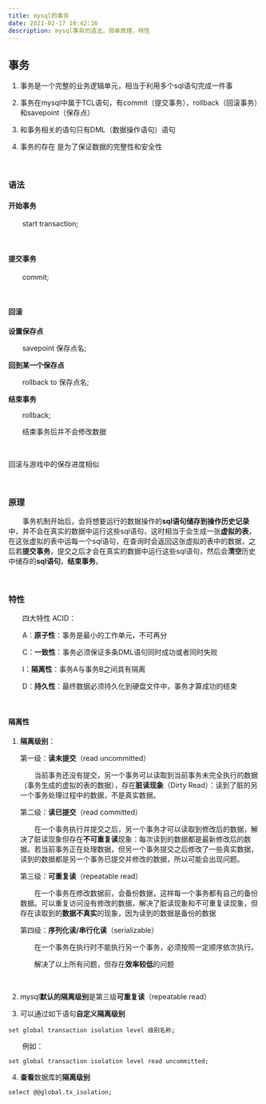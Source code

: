 ```yaml
---
title: mysql的事务
date: 2021-02-17 10:42:16
description: mysql事务的语法，简单原理，特性
---
```




## 事务

1. 事务是一个完整的业务逻辑单元，相当于利用多个sql语句完成一件事

2. 事务在mysql中属于TCL语句，有commit（提交事务），rollback（回滚事务）和savepoint（保存点）

3. 和事务相关的语句只有DML（数据操作语句）语句

4. 事务的存在 是为了保证数据的完整性和安全性

&emsp;&emsp;

### 语法

#### 开始事务

&emsp;&emsp;start transaction;

&emsp;&emsp;

#### 提交事务

&emsp;&emsp;commit;

&emsp;&emsp;

#### 回滚

**设置保存点**

&emsp;&emsp;savepoint 保存点名; 

**回到某一个保存点**

&emsp;&emsp;rollback to 保存点名;

**结束事务**

&emsp;&emsp;rollback;

&emsp;&emsp;结束事务后并不会修改数据

&emsp;&emsp;

回滚与游戏中的保存进度相似

&emsp;&emsp;

### 原理

&emsp;&emsp;事务机制开始后，会将想要运行的数据操作的**sql语句储存到操作历史记录**中，并不会在真实的数据中运行这些sql语句，这时相当于会生成一张**虚拟的表**，在这张虚拟的表中运每一个sql语句，在查询时会返回这张虚拟的表中的数据，之后若**提交事务**，提交之后才会在真实的数据中运行这些sql语句，然后会**清空**历史中储存的**sql语句**，**结束事务**。

&emsp;&emsp;

### 特性

&emsp;&emsp;四大特性 ACID：

&emsp;&emsp;A：**原子性**：事务是最小的工作单元，不可再分

&emsp;&emsp;C：**一致性**：事务必须保证多条DML语句同时成功或者同时失败

&emsp;&emsp;I：**隔离性**：事务A与事务B之间具有隔离

&emsp;&emsp;D：**持久性**：最终数据必须持久化到硬盘文件中，事务才算成功的结束

&emsp;&emsp;

#### 隔离性

1. **隔离级别**：

   第一级：**读未提交**（read uncommitted）

   &emsp;&emsp;当前事务还没有提交，另一个事务可以读取到当前事务未完全执行的数据（事务生成的虚拟的表的数据），存在**脏读现象**（Dirty Read）：读到了脏的另一个事务处理过程中的数据，不是真实数据。

   第二级：**读已提交**（read committed）

   &emsp;&emsp;在一个事务执行并提交之后，另一个事务才可以读取到修改后的数据，解决了脏读现象但存在**不可重复读**现象：每次读到的数据都是最新修改后的数据。若当前事务正在处理数据，但另一个事务提交之后修改了一些真实数据，读到的数据都是另一个事务已提交并修改的数据，所以可能会出现问题。

   第三级：**可重复读**（repeatable read）

   &emsp;&emsp;在一个事务在修改数据前，会备份数据，这样每一个事务都有自己的备份数据。可以重复访问没有修改的数据，解决了脏读现象和不可重复读现象，但存在读取到的**数据不真实**的现象，因为读到的数据是备份的数据

   第四级：**序列化读/串行化读**（serializable）

   &emsp;&emsp;在一个事务在执行时不能执行另一个事务，必须按照一定顺序依次执行。

   &emsp;&emsp;解决了以上所有问题，但存在**效率较低**的问题

&emsp;&emsp;

2. mysql**默认的隔离级别**是第三级**可重复读**（repeatable read）

3. 可以通过如下语句**自定义隔离级别**

```mysql
set global transaction isolation level 级别名称;
```

&emsp;&emsp;例如：

```mysql
set global transaction isolation level read uncommitted;
```

4. **查看**数据库的**隔离级别**

```mysql
select @@global.tx_isolation;
```

